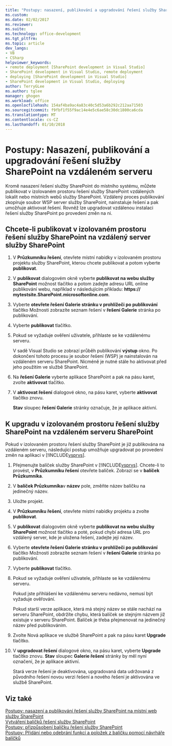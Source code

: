 ```yaml
---
title: "Postupy: nasazení, publikování a upgradování řešení služby SharePoint na vzdáleném serveru | Microsoft Docs"
ms.custom: 
ms.date: 02/02/2017
ms.reviewer: 
ms.suite: 
ms.technology: office-development
ms.tgt_pltfrm: 
ms.topic: article
dev_langs:
- VB
- CSharp
helpviewer_keywords:
- remote deployment [SharePoint development in Visual Studio]
- SharePoint development in Visual Studio, remote deployment
- deploying [SharePoint development in Visual Studio]
- SharePoint development in Visual Studio, deploying
author: TerryGLee
ms.author: tglee
manager: ghogen
ms.workload: office
ms.openlocfilehash: 154af4ba9ac4a83c40c5d53a6b292c212aa71503
ms.sourcegitcommit: f9fbf1f55f9ac14e4e5c6ae58c30dc1800ca6cda
ms.translationtype: MT
ms.contentlocale: cs-CZ
ms.lasthandoff: 01/10/2018
---
```

# <a name="how-to-deploy-publish-and-upgrade-sharepoint-solutions-on-a-remote-server"></a>Postupy: Nasazení, publikování a upgradování řešení služby SharePoint na vzdáleném serveru
  Kromě nasazení řešení služby SharePoint do místního systému, můžete publikovat v izolovaném prostoru řešení služby SharePoint vzdálených lokalit nebo místních webů služby SharePoint. Vzdálený proces publikování zkopíruje soubor WSP server služby SharePoint, nainstaluje řešení a pak umožňuje aktivovat řešení. Rovněž lze upgradovat vzdálenou instalaci řešení služby SharePoint po provedení změn na ni.  
  
## <a name="to-publish-a-sandboxed-sharepoint-solution-to-a-remote-sharepoint-server"></a>Chcete-li publikovat v izolovaném prostoru řešení služby SharePoint na vzdálený server služby SharePoint  
  
1.  V **Průzkumníku řešení**, otevřete místní nabídky v izolovaném prostoru projektu služby SharePoint, kterou chcete publikovat a potom vyberte **publikovat**.  
  
2.  V **publikovat** dialogovém okně vyberte **publikovat na webu služby SharePoint** možnost tlačítko a potom zadejte adresu URL online publikování webu, například v následujícím příkladu: **https:// mytestsite.SharePoint.microsoftonline.com**.  
  
3.  Vyberte **otevřete řešení Galerie stránku v prohlížeči po publikování** tlačítko Možnosti zobrazíte seznam řešení v **řešení Galerie** stránka po publikování.  
  
4.  Vyberte **publikovat** tlačítko.  
  
5.  Pokud se vyžaduje ověření uživatele, přihlaste se ke vzdálenému serveru.  
  
     V sadě Visual Studio se zobrazí průběh publikování **výstup** okno. Po dokončení tohoto procesu je soubor řešení (WSP) je nainstalován na vzdáleném serveru SharePoint. Nicméně je nutné stále ho aktivovat před jeho použitím ve službě SharePoint.  
  
6.  Na **řešení Galerie** vyberte aplikace SharePoint a pak na pásu karet, zvolte **aktivovat** tlačítko.  
  
7.  V **aktivovat řešení** dialogové okno, na pásu karet, vyberte **aktivovat** tlačítko znovu.  
  
     **Stav** sloupec **řešení Galerie** stránky označuje, že je aplikace aktivní.  
  
## <a name="to-upgrade-a-sandboxed-sharepoint-solution-on-a-remote-sharepoint-server"></a>K upgradu v izolovaném prostoru řešení služby SharePoint na vzdáleném serveru SharePoint  
 Pokud v izolovaném prostoru řešení služby SharePoint je již publikována na vzdáleném serveru, následující postup umožňuje upgradovat po provedení změn na aplikaci v [!INCLUDE[vsprvs](../sharepoint/includes/vsprvs-md.md)].  
  
1.  Přejmenujte balíček služby SharePoint v [!INCLUDE[vsprvs](../sharepoint/includes/vsprvs-md.md)]. Chcete-li to provést, v **Průzkumníku řešení** otevřete balíček. Zobrazí se v **balíček Průzkumníka**.  
  
2.  V **balíček Průzkumníka**v **název** pole, změňte název balíčku na jedinečný název.  
  
3.  Uložte projekt.  
  
4.  V **Průzkumníku řešení**, otevřete místní nabídky projektu a zvolte **publikovat**.  
  
5.  V **publikovat** dialogovém okně vyberte **publikovat na webu služby SharePoint** možnost tlačítko a poté, pokud chybí adresa URL pro vzdálený server, kde je uložena řešení, zadejte její název.  
  
6.  Vyberte **otevřete řešení Galerie stránku v prohlížeči po publikování** tlačítko Možnosti zobrazíte seznam řešení v **řešení Galerie** stránka po publikování.  
  
7.  Vyberte **publikovat** tlačítko.  
  
8.  Pokud se vyžaduje ověření uživatele, přihlaste se ke vzdálenému serveru.  
  
     Pokud jste přihlášení ke vzdálenému serveru nedávno, nemusí být vyžaduje ověřování.  
  
     Pokud starší verze aplikace, která má stejný název se stále nachází na serveru SharePoint, obdržíte chybu, která balíček se stejným názvem již existuje v serveru SharePoint. Balíček je třeba přejmenovat na jedinečný název před publikováním.  
  
9. Zvolte Nová aplikace ve službě SharePoint a pak na pásu karet **Upgrade** tlačítko.  
  
10. V **upgradovat řešení** dialogové okno, na pásu karet, vyberte **Upgrade** tlačítko znovu. **Stav** sloupec **Galerie řešení** stránky by měl nyní označení, že je aplikace aktivní.  
  
     Stará verze řešení je deaktivována, upgradovaná data udržovaná z původního řešení novou verzi řešení a nového řešení je aktivována ve službě SharePoint.  
  
## <a name="see-also"></a>Viz také  
 [Postupy: nasazení a publikování řešení služby SharePoint na místní web služby SharePoint](../sharepoint/how-to-deploy-and-publish-a-sharepoint-solution-to-a-local-sharepoint-site.md)   
 [Vytváření balíčků řešení služby SharePoint](../sharepoint/creating-sharepoint-solution-packages.md)   
 [Postupy: přizpůsobení balíčku řešení služby SharePoint](../sharepoint/how-to-customize-a-sharepoint-solution-package.md)   
 [Postupy: Přidání nebo odebrání funkcí a položek z balíčku pomocí návrháře balíčků](../sharepoint/how-to-add-and-remove-features-and-items-to-a-package-by-using-the-package-designer.md)  
  
  